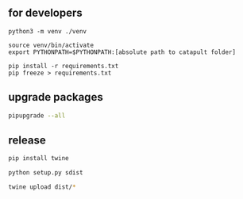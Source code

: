## for developers

```
python3 -m venv ./venv
```

```
source venv/bin/activate
export PYTHONPATH=$PYTHONPATH:[absolute path to catapult folder]
```

```
pip install -r requirements.txt
pip freeze > requirements.txt
```

## upgrade packages

```bash
pipupgrade --all
```

## release

```bash
pip install twine
```

```bash
python setup.py sdist
```

```bash
twine upload dist/*
```